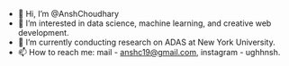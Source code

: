 - 👋 Hi, I’m @AnshChoudhary
- 👀 I’m interested in data science, machine learning, and creative web development.
- 🌱 I’m currently conducting research on ADAS at New York University.
- 📫 How to reach me: mail - anshc19@gmail.com, instagram - ughhnsh.

<!---
AnshChoudhary/AnshChoudhary is a ✨ special ✨ repository because its `README.md` (this file) appears on your GitHub profile.
You can click the Preview link to take a look at your changes.
--->

